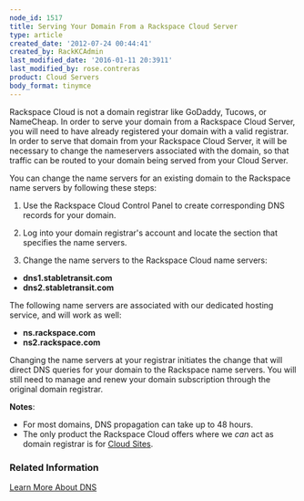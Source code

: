 ```yaml
---
node_id: 1517
title: Serving Your Domain From a Rackspace Cloud Server
type: article
created_date: '2012-07-24 00:44:41'
created_by: RackKCAdmin
last_modified_date: '2016-01-11 20:3911'
last_modified_by: rose.contreras
product: Cloud Servers
body_format: tinymce
---
```


Rackspace Cloud is not a domain registrar like GoDaddy, Tucows, or
NameCheap. In order to serve your domain from a Rackspace Cloud Server,
you will need to have already registered your domain with a valid
registrar. In order to serve that domain from your Rackspace Cloud
Server, it will be necessary to change the nameservers associated with
the domain, so that traffic can be routed to your domain being served
from your Cloud Server.

You can change the name servers for an existing domain to the Rackspace
name servers by following these steps:

1.  Use the Rackspace Cloud Control Panel to create corresponding DNS
    records for your domain.

2.  Log into your domain registrar's account and locate the section that
    specifies the name servers.

3.  Change the name servers to the Rackspace Cloud name servers:

-   **dns1.stabletransit.com**
-   **dns2.stabletransit.com**

The following name servers are associated with our dedicated hosting
service, and will work as well:

-   **ns.rackspace.com**
-   **ns2.rackspace.com**

Changing the name servers at your registrar initiates the change that
will direct DNS queries for your domain to the Rackspace name servers.
You will still need to manage and renew your domain subscription through
the original domain registrar.

**Notes**:

-   For most domains, DNS propagation can take up to 48 hours.
-   The only product the Rackspace Cloud offers where we *can* act as
    domain registrar is for [Cloud
    Sites](http://www.rackspace.com/cloud/sites/).

 

### Related Information

[Learn More About
DNS](http://www.rackspace.com/knowledge_center/article/learn-more-about-dns "Learn More About DNS")

